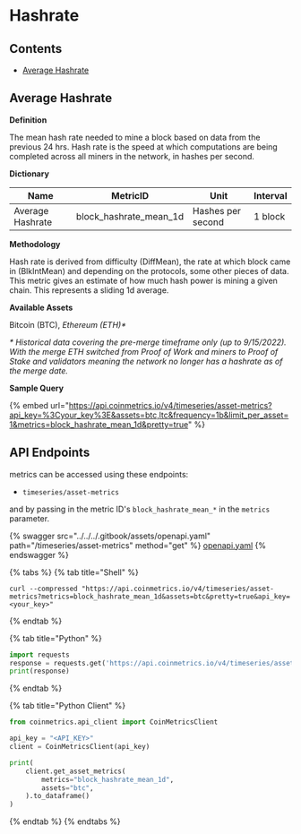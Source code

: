 # Hashrate

## Contents

* [Average Hashrate](hashrate.md#block\_hashrate\_mean)

## Average Hashrate <a href="#block_hashrate_mean" id="block_hashrate_mean"></a>

**Definition**

The mean hash rate needed to mine a block based on data from the previous 24 hrs. Hash rate is the speed at which computations are being completed across all miners in the network, in hashes per second.

**Dictionary**

| Name             | MetricID                  | Unit              | Interval |
| ---------------- | ------------------------- | ----------------- | -------- |
| Average Hashrate | block\_hashrate\_mean\_1d | Hashes per second | 1 block  |

**Methodology**

Hash rate is derived from difficulty (DiffMean), the rate at which block came in (BlkIntMean) and depending on the protocols, some other pieces of data. This metric gives an estimate of how much hash power is mining a given chain. This represents a sliding 1d average.

**Available Assets**

Bitcoin (BTC), _Ethereum (ETH)\*_

_\* Historical data covering the pre-merge timeframe only (up to 9/15/2022). With the merge ETH switched from Proof of Work and miners to Proof of Stake and validators meaning the network no longer has a hashrate as of the merge date._

**Sample Query**

{% embed url="https://api.coinmetrics.io/v4/timeseries/asset-metrics?api_key=%3Cyour_key%3E&assets=btc,ltc&frequency=1b&limit_per_asset=1&metrics=block_hashrate_mean_1d&pretty=true" %}

## API Endpoints

metrics can be accessed using these endpoints:

* `timeseries/asset-metrics`

and by passing in the metric ID's `block_hashrate_mean_*` in the `metrics` parameter.

{% swagger src="../../../.gitbook/assets/openapi.yaml" path="/timeseries/asset-metrics" method="get" %}
[openapi.yaml](../../../.gitbook/assets/openapi.yaml)
{% endswagger %}

{% tabs %}
{% tab title="Shell" %}
```shell
curl --compressed "https://api.coinmetrics.io/v4/timeseries/asset-metrics?metrics=block_hashrate_mean_1d&assets=btc&pretty=true&api_key=<your_key>"
```
{% endtab %}

{% tab title="Python" %}
```python
import requests
response = requests.get('https://api.coinmetrics.io/v4/timeseries/asset-metrics?metrics=block_hashrate_mean_1d&assets=btc&pretty=true&api_key=<your_key>').json()
print(response)
```
{% endtab %}

{% tab title="Python Client" %}
```python
from coinmetrics.api_client import CoinMetricsClient

api_key = "<API_KEY>"
client = CoinMetricsClient(api_key)

print(
    client.get_asset_metrics(
        metrics="block_hashrate_mean_1d", 
        assets="btc",
    ).to_dataframe()
)
```
{% endtab %}
{% endtabs %}

